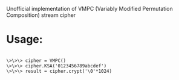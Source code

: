 Unofficial implementation of VMPC (Variably Modified Permutation Composition) stream cipher

Usage:
=======================

<code>
\>\>\> cipher = VMPC()
\>\>\> cipher.KSA('0123456789abcdef')
\>\>\> result = cipher.crypt('\0'*1024)
</code>